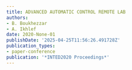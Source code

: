 ```yaml
---
title: ADVANCED AUTOMATIC CONTROL REMOTE LAB
authors:
- B. Boukhezzar
- A. Ikhlef
date: 2020-None-01
publishDate: '2025-04-25T11:56:26.491728Z'
publication_types:
- paper-conference
publication: '*INTED2020 Proceedings*'
---
```

